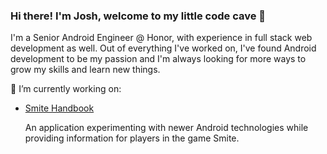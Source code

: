 ### Hi there! I'm Josh, welcome to my little code cave 👋

I'm a Senior Android Engineer @ Honor, with experience in full stack web development as well. Out of everything I've worked on, I've found Android development to be my passion and I'm always looking for more ways to grow my skills and learn new things.

🔭 I’m currently working on:
  - [Smite Handbook](https://github.com/Matrix159/Materialized-Smite)
    
    An application experimenting with newer Android technologies while providing information for players in the game Smite.

<!--
**Matrix159/Matrix159** is a ✨ _special_ ✨ repository because its `README.md` (this file) appears on your GitHub profile.

Here are some ideas to get you started:

- 🔭 I’m currently working on ...
- 🌱 I’m currently learning ...
- 👯 I’m looking to collaborate on ...
- 🤔 I’m looking for help with ...
- 💬 Ask me about ...
- 📫 How to reach me: ...
- 😄 Pronouns: ...
- ⚡ Fun fact: ...
-->
